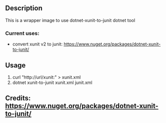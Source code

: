 ## Description
This is a wrapper image to use dotnet-xunit-to-junit dotnet tool

### Current uses:
* convert xunit v2 to junit: https://www.nuget.org/packages/dotnet-xunit-to-junit/

## Usage
1. curl "http://url/xunit:" > xunit.xml
2. dotnet xunit-to-junit xunit.xml junit.xml

## Credits: https://www.nuget.org/packages/dotnet-xunit-to-junit/
